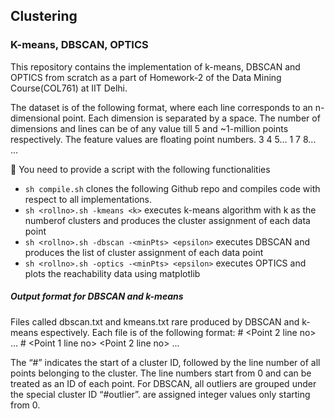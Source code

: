 ## Clustering

### K-means, DBSCAN, OPTICS

This repository contains the implementation of k-means, DBSCAN and OPTICS from scratch as a part of Homework-2 of the Data Mining Course(COL761) at IIT Delhi.

The dataset is of the following format, where each line corresponds to an n-dimensional point. Each dimension is separated by a space. The number of dimensions and lines can be of any value till 5 and ~1-million points respectively. The feature values are floating point numbers.
3 4 5... 
1 7 8... 
...

 You need to provide a script with the following functionalities
- ```sh compile.sh``` clones the following Github repo and compiles  code with respect to all implementations.
- ```sh <rollno>.sh -kmeans <k>``` executes k-means algorithm with k as the numberof clusters and produces the cluster assignment of each data point
- ```sh <rollno>.sh -dbscan -<minPts> <epsilon>``` executes DBSCAN and produces the list of cluster assignment of each data point
- ```sh <rollno>.sh -optics -<minPts> <epsilon>``` executes OPTICS and plots the reachability data using matplotlib

##### Output format for DBSCAN and k-means
Files called dbscan.txt and kmeans.txt rare produced by DBSCAN and k-means espectively. Each file is of the following format:
#<cluster ID>
<Point1 line no>
<Point 2 line no>
...
#<cluster ID> 
<Point 1 line no>
<Point 2 line no> 
...
  
The “#” indicates the start of a cluster ID, followed by the line number of all points belonging to the cluster. The line numbers start from 0 and can be treated as an ID of each point. For DBSCAN, all outliers are grouped under the special cluster ID “#outlier”. 
<cluster ID> are assigned integer values only starting from 0.
